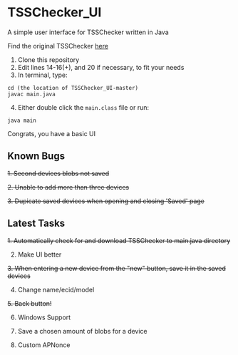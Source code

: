# TSSChecker_UI
A simple user interface for TSSChecker written in Java

Find the original TSSChecker [here](https://github.com/tihmstar/tsschecker)

1. Clone this repository
2. Edit lines 14-16(+), and 20 if necessary, to fit your needs
3. In terminal, type:
```
cd (the location of TSSChecker_UI-master)
javac main.java
```
4. Either double click the `main.class` file or run:
```
java main
```

Congrats, you have a basic UI


## Known Bugs

~~1. Second devices blobs not saved~~

~~2. Unable to add more than three devices~~

~~3. Dupicate saved devices when opening and closing 'Saved' page~~



## Latest Tasks

~~1. Automatically check for and download TSSChecker to main.java directory~~

2. Make UI better

~~3. When entering a new device from the "new" button, save it in the saved devices~~

4. Change name/ecid/model

~~5. Back button!~~

6. Windows Support

7. Save a chosen amount of blobs for a device

8. Custom APNonce
